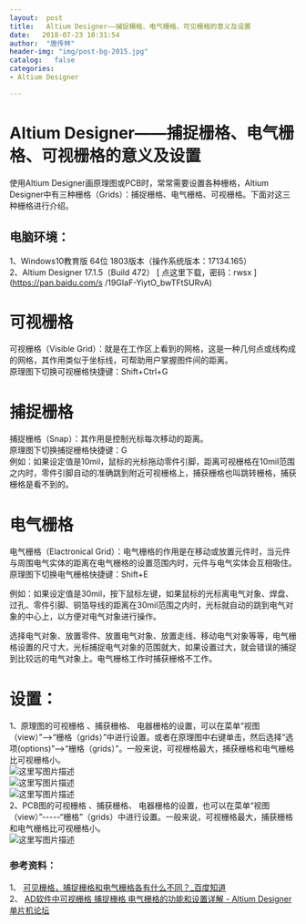 ```yaml
---
layout:  post
title:   Altium Designer——捕捉栅格、电气栅格、可见栅格的意义及设置
date:   2018-07-23 10:31:54
author:  "唐传林"
header-img: "img/post-bg-2015.jpg"
catalog:   false
categories:
- Altium Designer

---
```

#  Altium Designer——捕捉栅格、电气栅格、可视栅格的意义及设置

使用Altium Designer画原理图或PCB时，常常需要设置各种栅格，Altium
Designer中有三种栅格（Grids）：捕捉栅格、电气栅格、可视栅格。下面对这三种栅格进行介绍。

##  电脑环境：

1、Windows10教育版 64位 1803版本（操作系统版本：17134.165）  
2、Altium Designer 17.1.5（Build 472） [ 点这里下载，密码：rwsx ](https://pan.baidu.com/s
/19GIaF-YiytO_bwTFtSURvA)

#  可视栅格

可视栅格（Visible Grid）：就是在工作区上看到的网格，这是一种几何点或线构成的网格，其作用类似于坐标线，可帮助用户掌握图件间的距离。  
原理图下切换可视栅格快捷键：Shift+Ctrl+G

#  捕捉栅格

捕捉栅格（Snap）：其作用是控制光标每次移动的距离。  
原理图下切换捕捉栅格快捷键：G  
例如：如果设定值是10mil，鼠标的光标拖动零件引脚，距离可视栅格在10mil范围之内时，零件引脚自动的准确跳到附近可视栅格上，捕获栅格也叫跳转栅格，捕获栅格是看不到的。

#  电气栅格

电气栅格（Elactronical
Grid）：电气栅格的作用是在移动或放置元件时，当元件与周围电气实体的距离在电气栅格的设置范围内时，元件与电气实体会互相吸住。  
原理图下切换电气栅格快捷键：Shift+E

例如：如果设定值是30mil，按下鼠标左键，如果鼠标的光标离电气对象、焊盘、过孔、零件引脚、铜箔导线的距离在30mil范围之内时，光标就自动的跳到电气对象的中心上，以方便对电气对象进行操作。

选择电气对象、放置零件、放置电气对象、放置走线、移动电气对象等等，电气栅格设置的尺寸大，光标捕捉电气对象的范围就大，如果设置过大，就会错误的捕捉到比较远的电气对象上。电气栅格工作时捕获栅格不工作。

#  设置：

1、原理图的可视栅格 、捕获栅格、
电器栅格的设置，可以在菜单“视图（view）”——>“栅格（grids）”中进行设置。或者在原理图中右键单击，然后选择“选项(options)”——>“栅格（grids）”。一般来说，可视栅格最大，捕获栅格和电气栅格比可视栅格小。  
![这里写图片描述](https://img-blog.csdn.net/20180723102737318?watermark/2/text/aHR0cHM6Ly9ibG9nLmNzZG4ubmV0L1RhbmdfQ2h1YW5saW4=/font/5a6L5L2T/fontsize/400/fill/I0JBQkFCMA==/dissolve/70)  
![这里写图片描述](https://img-blog.csdn.net/20180723101513325?watermark/2/text/aHR0cHM6Ly9ibG9nLmNzZG4ubmV0L1RhbmdfQ2h1YW5saW4=/font/5a6L5L2T/fontsize/400/fill/I0JBQkFCMA==/dissolve/70)  
![这里写图片描述](https://img-blog.csdn.net/20180723101520850?watermark/2/text/aHR0cHM6Ly9ibG9nLmNzZG4ubmV0L1RhbmdfQ2h1YW5saW4=/font/5a6L5L2T/fontsize/400/fill/I0JBQkFCMA==/dissolve/70)  
2、PCB图的可视栅格 、捕获栅格、
电器栅格的设置，也可以在菜单“视图（view）”-----“栅格”（grids）中进行设置。一般来说，可视栅格最大，捕获栅格和电气栅格比可视栅格小。  
![这里写图片描述](https://img-blog.csdn.net/20180723103050731?watermark/2/text/aHR0cHM6Ly9ibG9nLmNzZG4ubmV0L1RhbmdfQ2h1YW5saW4=/font/5a6L5L2T/fontsize/400/fill/I0JBQkFCMA==/dissolve/70)

###  参考资料：

1、 [ 可见栅格，捕捉栅格和电气栅格各有什么不同？_百度知道 ](https://zhidao.baidu.com/question/142323247)  
2、 [ AD软件中可视栅格 捕捉栅格 电气栅格的功能和设置详解 - Altium Designer 单片机论坛
](http://www.51hei.com/bbs/dpj-95189-1.html)

